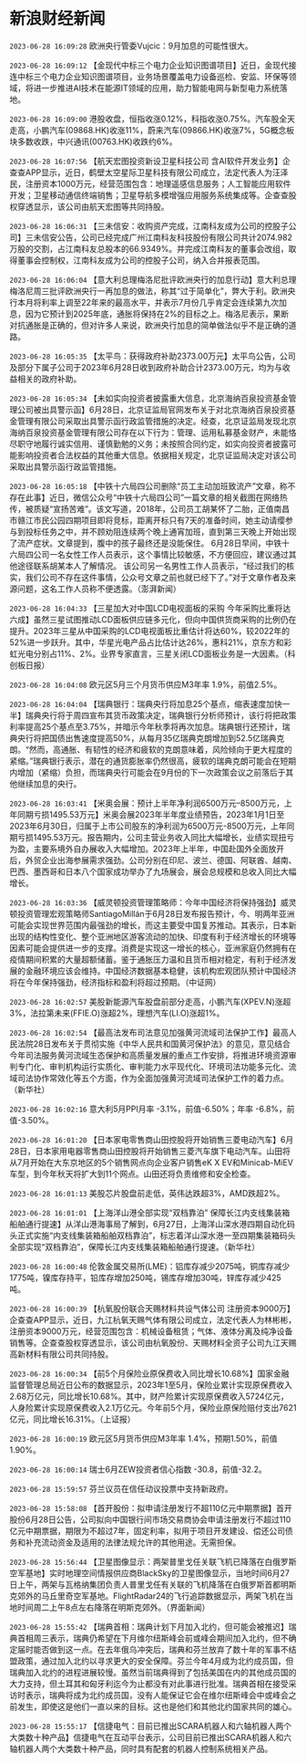 # 新浪财经新闻
`2023-06-28 16:09:28` 欧洲央行管委Vujcic：9月加息的可能性很大。

`2023-06-28 16:09:12` 【金现代中标三个电力企业知识图谱项目】近日，金现代接连中标三个电力企业知识图谱项目，业务场景覆盖电力设备巡检、安监、环保等领域，将进一步推进AI技术在能源IT领域的应用，助力智能电网与新型电力系统落地。

`2023-06-28 16:09:00` 港股收盘，恒指收涨0.12%，科指收涨0.75%。汽车股全天走高，小鹏汽车(09868.HK)收涨11%，蔚来汽车(09866.HK)收涨7%，5G概念板块多数收跌，中兴通讯(00763.HK)收跌约6%。

`2023-06-28 16:07:56` 【航天宏图投资新设卫星科技公司 含AI软件开发业务】企查查APP显示，近日，鹤壁太空星际卫星科技有限公司成立，法定代表人为汪泽民，注册资本1000万元，经营范围包含：地理遥感信息服务；人工智能应用软件开发；卫星移动通信终端销售；卫星导航多模增强应用服务系统集成等。企查查股权穿透显示，该公司由航天宏图等共同持股。

`2023-06-28 16:06:31` 【三未信安：收购资产完成，江南科友成为公司的控股子公司】三未信安公告，公司已经完成广州江南科友科技股份有限公司共计2074.982万股的交割，占江南科友总股本的66.9349%。并完成江南科友的董事会改组，取得董事会控制权，江南科友成为公司的控股子公司，纳入合并报表范围。

`2023-06-28 16:06:04` 【意大利总理梅洛尼批评欧洲央行的加息行动】意大利总理梅洛尼周三批评欧洲央行一再加息的做法，称其“过于简单化”，弊大于利。欧洲央行本月将利率上调至22年来的最高水平，并表示7月份几乎肯定会连续第九次加息，因为它预计到2025年底，通胀将保持在2%的目标之上。梅洛尼表示，果断对抗通胀是正确的，但对许多人来说，欧洲央行加息的简单做法似乎不是正确的道路。

`2023-06-28 16:05:35` 【太平鸟：获得政府补助2373.00万元】太平鸟公告，公司及部分下属子公司于2023年6月28日收到政府补助合计2373.00万元，均为与收益相关的政府补助。

`2023-06-28 16:05:34` 【未如实向投资者披露重大信息，北京海纳百泉投资基金管理公司被出具警示函】6月28日，北京证监局官网发布关于对北京海纳百泉投资基金管理有限公司采取出具警示函行政监管措施的决定。经查，北京证监局发现北京海纳百泉投资基金管理有限公司存在以下行为：管理、运用私募基金财产，未能恪尽职守地履行诚实信用、谨慎勤勉的义务；未按照合同约定，如实向投资者披露可能影响投资者合法权益的其他重大信息。依据相关规定，北京证监局决定对该公司采取出具警示函行政监管措施。

`2023-06-28 16:05:18` 【中铁十六局四公司删除“员工主动加班致流产”文章，称不存在此事】近日，微信公众号“中铁十六局四公司”一篇文章的相关截图在网络热传，被质疑“宣扬苦难”。该文写道，2018年，公司员工胡某怀了二胎，正值南昌市赣江市民公园四期项目即将竞标，距离开标只有7天的准备时间，她主动请缨参与到投标任务之中，并不顾劝阻连续两个晚上通宵加班，直到第三天晚上开始出现了流产症状。文章提到，腹中的孩子最终还是没能保住。 6月28日早间，中铁十六局四公司一名女性工作人员表示，这个事情比较敏感，不方便回应，建议通过其他途径联系胡某本人了解情况。 该公司另一名男性工作人员表示，“经过我们的核实，我们公司不存在这件事情，公众号文章之前也就已经下了。”对于文章作者及来源问题，这名工作人员称不便透露。（澎湃新闻）

`2023-06-28 16:04:33` 【三星加大对中国LCD电视面板的采购 今年采购比重将达六成】虽然三星试图推动LCD面板供应链多元化，但向中国供货商采购的比例仍在提升。2023年三星从中国采购的LCD电视面板比重估计将达60%，较2022年的52%进一步跃升。其中，华星光电产品占比估计达26%，惠科21%，京东方和彩虹光电分别占11%、2%。业界专家直言，三星关闭LCD面板业务是一大因素。（科创板日报）

`2023-06-28 16:04:08` 欧元区5月三个月货币供应M3年率 1.9%，前值2.5%。

`2023-06-28 16:04:04` 【瑞典银行：瑞典央行将加息25个基点，缩表速度加快一半】瑞典央行将于周四宣布其货币政策决定，瑞典银行分析师预计，该行将把政策利率提高25个基点至3.75%，并暗示今年秋季将再次加息。瑞典银行还预计，瑞典央行将把国债出售速度提高50%，从每月35亿瑞典克朗增加到52.5亿瑞典克朗。“然而，高通胀、有韧性的经济和疲软的克朗意味着，风险倾向于更大程度的紧缩。”瑞典银行表示，潜在的通货膨胀率仍然很高，疲软的瑞典克朗可能会在短期内增加（紧缩）负担，而瑞典央行可能会在9月份的下一次政策会议之前落后于其他继续加息的央行。

`2023-06-28 16:03:41` 【米奥会展：预计上半年净利润6500万元–8500万元，上年同期亏损1495.53万元】米奥会展2023年半年度业绩预告，2023年1月1日至2023年6月30日，归属于上市公司股东的净利润为6500万元-8500万元，上年同期亏损1495.53万元。报告期内，公司主营业务收入同比大幅增长，业绩实现扭亏为盈，主要系境外自办展收入大幅增加。2023年上半年，中国赴国外全面放开后，外贸企业出海参展需求强劲。公司分别在印尼、波兰、德国、阿联酋、越南、巴西、墨西哥和日本八个国家成功举办了九场展会，展会总规模和总收入同比大幅增长。

`2023-06-28 16:03:36` 【威灵顿投资管理策略师：今年中国经济将保持强劲】威灵顿投资管理宏观策略师SantiagoMillán于6月28日发布报告预计，今、明两年亚洲可能会实现世界范围内最强劲的增长，而这主要受中国复苏推动。其表示，日本新出现的结构性变化、整个亚洲地区游客流动的加快、印度有利于经济增长的环境等因素可能会提供进一步的支撑。消费是实现这一增长的核心，亚洲家庭仍然拥有在疫情期间积累的大量超额储蓄。鉴于通胀压力温和且货币相对稳定，有利于经济发展的金融环境应该会维持。中国经济数据基本稳健，该机构宏观团队预计中国经济将在今年保持强劲，经济指标和盈利将超过预期。（中证网）

`2023-06-28 16:02:57` 美股新能源汽车股盘前部分走高，小鹏汽车(XPEV.N)涨超3%，法拉第未来(FFIE.O)涨超2%，理想汽车(LI.O)涨超1%。

`2023-06-28 16:02:54` 【最高法发布司法意见加强黄河流域司法保护工作】最高人民法院28日发布关于贯彻实施《中华人民共和国黄河保护法》的意见，意见结合今年司法服务黄河流域生态保护和高质量发展的重点工作安排，将推进环境资源审判专门化、审判机构运行实质化、审判能力水平现代化、环境司法功能多元化、流域司法协作常效化等五个方面，作为全面加强黄河流域司法保护工作的着力点。（新华社）

`2023-06-28 16:02:16` 意大利5月PPI月率 -3.1%，前值-6.50%；年率 -6.8%，前值-3.50%。

`2023-06-28 16:01:20` 【日本家电零售商山田控股将开始销售三菱电动汽车】6月28日，日本家用电器零售商山田控股将开始销售三菱汽车旗下电动汽车。山田将从7月开始在大东京地区的5个销售网点向企业客户销售eK X EV和Minicab-MiEV车型，到今年秋天将扩大到11个网点。山田还将负责维修和安全检查。

`2023-06-28 16:01:13` 美股芯片股盘前走低，英伟达跌超3%，AMD跌超2%。

`2023-06-28 16:01:01` 【上海洋山港全部实现“双档靠泊” 保障长江内支线集装箱船舶通行提速】从洋山港海事局了解到，6月27日，上海洋山深水港四期自动化码头正式实施“内支线集装箱船舶双档靠泊”，标志着洋山深水港一至四期集装箱码头全部实现“双档靠泊”，保障长江内支线集装箱船舶通行提速。（新华社）

`2023-06-28 16:00:48` 伦敦金属交易所(LME)：铝库存减少2075吨，铜库存减少1775吨，镍库存持平，铅库存增加250吨，锡库存增加30吨，锌库存减少425吨。

`2023-06-28 16:00:39` 【杭氧股份联合天赐材料共设气体公司 注册资本9000万】企查查APP显示，近日，九江杭氧天赐气体有限公司成立，法定代表人为林彬彬，注册资本9000万元，经营范围包含：机械设备租赁；气体、液体分离及纯净设备销售等。企查查股权穿透显示，该公司由杭氧股份、天赐材料全资子公司九江天赐高新材料有限公司共同持股。

`2023-06-28 16:00:34` 【前5个月保险业原保费收入同比增长10.68%】国家金融监督管理总局近日公布的数据显示，2023年1至5月，保险业累计实现原保费收入2.68万亿元，同比增长10.68%。其中，财产险累计实现原保费收入5724亿元，人身险累计实现原保费收入2.1万亿元。今年前5个月，保险业原保险赔付支出7621亿元，同比增长16.31%。（上证报）

`2023-06-28 16:00:19` 欧元区5月货币供应M3年率 1.4%，预期1.50%，前值1.90%。

`2023-06-28 16:00:14` 瑞士6月ZEW投资者信心指数 -30.8，前值-32.2。

`2023-06-28 15:59:57` 芬兰议员在信任动议投票中支持新政府。

`2023-06-28 15:58:08` 【首开股份：拟申请注册发行不超110亿元中期票据】首开股份6月28日公告，公司拟向中国银行间市场交易商协会申请注册发行不超过110亿元中期票据，期限为不超过7年，固定利率，拟用于项目开发建设、偿还公司债务和补充流动资金及适用的法律法规允许的其他用途。无需担保。

`2023-06-28 15:56:44` 【卫星图像显示：两架普里戈任关联飞机已降落在白俄罗斯空军基地】实时地理空间情报供应商BlackSky的卫星图像显示，当地时间6月27日上午，两架与瓦格纳集团负责人普里戈任有关联的飞机降落在白俄罗斯首都明斯克郊外的马丘里奇空军基地。FlightRadar24的飞行追踪数据显示，两架飞机在当地时间周二上午8点左右降落在明斯克郊外。（界面新闻）

`2023-06-28 15:55:42` 【瑞典首相：瑞典计划下月加入北约，但可能会被推迟】瑞典首相周三表示，瑞典仍希望在下月维尔纽斯峰会前或峰会期间加入北约，但不确定届时能否做到这一点。在去年俄乌冲突后，瑞典和芬兰放弃了数十年的军事不结盟政策，通过加入北约以寻求更大的安全保障。芬兰今年4月成为北约成员国，但瑞典加入北约的进程进展较慢。虽然当前瑞典得到了包括美国在内的其他成员国的大力支持，但土耳其和匈牙利迄今为止都没有对此事进行批准。瑞典首相在接受采访时表示，瑞典将成为北约成员国，没有人能保证它会在维尔纽斯峰会中或峰会之前发生，即使这是他们一直以来的目标。这也是他们和其他北约国家共同的雄心。

`2023-06-28 15:55:17` 【信捷电气：目前已推出SCARA机器人和六轴机器人两个大类数十种产品】信捷电气在互动平台表示，公司目前已推出SCARA机器人和六轴机器人两个大类数十种产品，同时具有配套的机器人控制系统相关产品。


